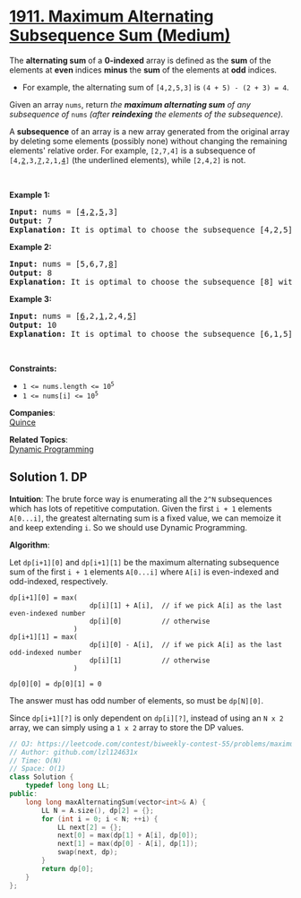  # [1911. Maximum Alternating Subsequence Sum (Medium)](https://leetcode.com/problems/maximum-alternating-subsequence-sum/)

<p>The <strong>alternating sum</strong> of a <strong>0-indexed</strong> array is defined as the <strong>sum</strong> of the elements at <strong>even</strong> indices <strong>minus</strong> the <strong>sum</strong> of the elements at <strong>odd</strong> indices.</p>

<ul>
	<li>For example, the alternating sum of <code>[4,2,5,3]</code> is <code>(4 + 5) - (2 + 3) = 4</code>.</li>
</ul>

<p>Given an array <code>nums</code>, return <em>the <strong>maximum alternating sum</strong> of any subsequence of </em><code>nums</code><em> (after <strong>reindexing</strong> the elements of the subsequence)</em>.</p>

<ul>
</ul>

<p>A <strong>subsequence</strong> of an array is a new array generated from the original array by deleting some elements (possibly none) without changing the remaining elements' relative order. For example, <code>[2,7,4]</code> is a subsequence of <code>[4,<u>2</u>,3,<u>7</u>,2,1,<u>4</u>]</code> (the underlined elements), while <code>[2,4,2]</code> is not.</p>

<p>&nbsp;</p>
<p><strong>Example 1:</strong></p>

<pre><strong>Input:</strong> nums = [<u>4</u>,<u>2</u>,<u>5</u>,3]
<strong>Output:</strong> 7
<strong>Explanation:</strong> It is optimal to choose the subsequence [4,2,5] with alternating sum (4 + 5) - 2 = 7.
</pre>

<p><strong>Example 2:</strong></p>

<pre><strong>Input:</strong> nums = [5,6,7,<u>8</u>]
<strong>Output:</strong> 8
<strong>Explanation:</strong> It is optimal to choose the subsequence [8] with alternating sum 8.
</pre>

<p><strong>Example 3:</strong></p>

<pre><strong>Input:</strong> nums = [<u>6</u>,2,<u>1</u>,2,4,<u>5</u>]
<strong>Output:</strong> 10
<strong>Explanation:</strong> It is optimal to choose the subsequence [6,1,5] with alternating sum (6 + 5) - 1 = 10.
</pre>

<p>&nbsp;</p>
<p><strong>Constraints:</strong></p>

<ul>
	<li><code>1 &lt;= nums.length &lt;= 10<sup>5</sup></code></li>
	<li><code>1 &lt;= nums[i] &lt;= 10<sup>5</sup></code></li>
</ul>


**Companies**:  
[Quince](https://leetcode.com/company/quince)

**Related Topics**:  
[Dynamic Programming](https://leetcode.com/tag/dynamic-programming/)

## Solution 1. DP

**Intuition**: The brute force way is enumerating all the `2^N` subsequences which has lots of repetitive computation. Given the first `i + 1` elements `A[0...i]`, the greatest alternating sum is a fixed value, we can memoize it and keep extending `i`. So we should use Dynamic Programming.

**Algorithm**:

Let `dp[i+1][0]` and `dp[i+1][1]` be the maximum alternating subsequence sum of the first `i + 1` elements `A[0...i]` where `A[i]` is even-indexed and odd-indexed, respectively.

```
dp[i+1][0] = max(
                    dp[i][1] + A[i],  // if we pick A[i] as the last even-indexed number
                    dp[i][0]          // otherwise
                )
dp[i+1][1] = max(
                    dp[i][0] - A[i],  // if we pick A[i] as the last odd-indexed number
                    dp[i][1]          // otherwise
                )

dp[0][0] = dp[0][1] = 0
```

The answer must has odd number of elements, so must be `dp[N][0]`.

Since `dp[i+1][?]` is only dependent on `dp[i][?]`, instead of using an `N x 2` array, we can simply using a `1 x 2` array to store the DP values.

```cpp
// OJ: https://leetcode.com/contest/biweekly-contest-55/problems/maximum-alternating-subsequence-sum/
// Author: github.com/lzl124631x
// Time: O(N)
// Space: O(1)
class Solution {
    typedef long long LL;
public:
    long long maxAlternatingSum(vector<int>& A) {
        LL N = A.size(), dp[2] = {};
        for (int i = 0; i < N; ++i) {
            LL next[2] = {};
            next[0] = max(dp[1] + A[i], dp[0]);
            next[1] = max(dp[0] - A[i], dp[1]);
            swap(next, dp);
        }
        return dp[0];
    }
};
```